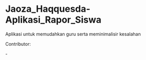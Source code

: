 # Jaoza_Haqquesda-Aplikasi_Rapor_Siswa

Aplikasi untuk memudahkan guru serta meminimalisir kesalahan

Contributor:

<Jaoza Haqquesda Daffa> - <FE3191759>
